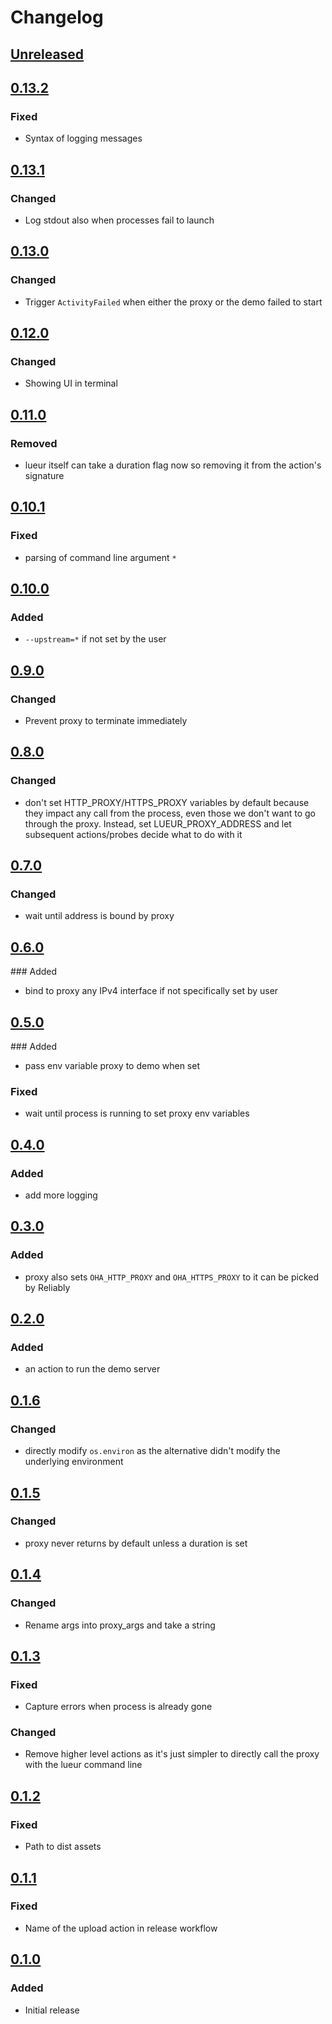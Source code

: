 # Changelog

## [Unreleased][]

[Unreleased]: https://github.com/chaostoolkit-incubator/chaostoolkit-lueur/compare/0.13.2...HEAD

## [0.13.2][]

[0.13.2]: https://github.com/chaostoolkit-incubator/chaostoolkit-lueur/compare/0.13.1...0.13.2

### Fixed

- Syntax of logging messages

## [0.13.1][]

[0.13.1]: https://github.com/chaostoolkit-incubator/chaostoolkit-lueur/compare/0.13.0...0.13.1

### Changed

- Log stdout also when processes fail to launch

## [0.13.0][]

[0.13.0]: https://github.com/chaostoolkit-incubator/chaostoolkit-lueur/compare/0.12.0...0.13.0

### Changed

- Trigger `ActivityFailed` when either the proxy or the demo failed to start

## [0.12.0][]

[0.12.0]: https://github.com/chaostoolkit-incubator/chaostoolkit-lueur/compare/0.11.0...0.12.0

### Changed

- Showing UI in terminal

## [0.11.0][]

[0.11.0]: https://github.com/chaostoolkit-incubator/chaostoolkit-lueur/compare/0.10.1...0.11.0

### Removed

- lueur itself can take a duration flag now so removing it from the action's signature

## [0.10.1][]

[0.10.1]: https://github.com/chaostoolkit-incubator/chaostoolkit-lueur/compare/0.10.0...0.10.1

### Fixed

- parsing of command line argument `*`

## [0.10.0][]

[0.10.0]: https://github.com/chaostoolkit-incubator/chaostoolkit-lueur/compare/0.9.0...0.10.0

### Added

- `--upstream=*` if not set by the user

## [0.9.0][]

[0.9.0]: https://github.com/chaostoolkit-incubator/chaostoolkit-lueur/compare/0.8.0...0.9.0

### Changed

- Prevent proxy to terminate immediately

## [0.8.0][]

[0.8.0]: https://github.com/chaostoolkit-incubator/chaostoolkit-lueur/compare/0.7.0...0.8.0

### Changed

- don't set HTTP_PROXY/HTTPS_PROXY variables by default because they impact any
  call from the process, even those we don't want to go through the proxy.
  Instead, set LUEUR_PROXY_ADDRESS and let subsequent actions/probes decide
  what to do with it

## [0.7.0][]

[0.7.0]: https://github.com/chaostoolkit-incubator/chaostoolkit-lueur/compare/0.6.0...0.7.0

### Changed

-  wait until address is bound by proxy

## [0.6.0][]

[0.6.0]: https://github.com/chaostoolkit-incubator/chaostoolkit-lueur/compare/0.5.0...0.6.0

### Added

- bind to proxy any IPv4 interface if not specifically set by user

## [0.5.0][]

[0.5.0]: https://github.com/chaostoolkit-incubator/chaostoolkit-lueur/compare/0.4.0...0.5.0

### Added

- pass env variable proxy to demo when set

### Fixed

- wait until process is running to set proxy env variables

## [0.4.0][]

[0.4.0]: https://github.com/chaostoolkit-incubator/chaostoolkit-lueur/compare/0.3.0...0.4.0

### Added

- add more logging

## [0.3.0][]

[0.3.0]: https://github.com/chaostoolkit-incubator/chaostoolkit-lueur/compare/0.2.0...0.3.0

### Added

- proxy also sets `OHA_HTTP_PROXY` and `OHA_HTTPS_PROXY` to it can be picked by Reliably

## [0.2.0][]

[0.2.0]: https://github.com/chaostoolkit-incubator/chaostoolkit-lueur/compare/0.1.6...0.2.0

### Added

- an action to run the demo server

## [0.1.6][]

[0.1.6]: https://github.com/chaostoolkit-incubator/chaostoolkit-lueur/compare/0.1.5...0.1.6

### Changed

- directly modify `os.environ` as the alternative didn't modify the underlying
  environment

## [0.1.5][]

[0.1.5]: https://github.com/chaostoolkit-incubator/chaostoolkit-lueur/compare/0.1.4...0.1.5

### Changed

- proxy never returns by default unless a duration is set

## [0.1.4][]

[0.1.4]: https://github.com/chaostoolkit-incubator/chaostoolkit-lueur/compare/0.1.3...0.1.4

### Changed

- Rename args into proxy_args and take a string

## [0.1.3][]

[0.1.3]: https://github.com/chaostoolkit-incubator/chaostoolkit-lueur/compare/0.1.2...0.1.3

### Fixed

- Capture errors when process is already gone

### Changed

- Remove higher level actions as it's just simpler to directly call the proxy
  with the lueur command line

## [0.1.2][]

[0.1.2]: https://github.com/chaostoolkit-incubator/chaostoolkit-lueur/compare/0.1.1...0.1.2

### Fixed

- Path to dist assets

## [0.1.1][]

[0.1.1]: https://github.com/chaostoolkit-incubator/chaostoolkit-lueur/compare/0.1.0...0.1.1

### Fixed

- Name of the upload action in release workflow

## [0.1.0][]

[0.1.0]: https://github.com/chaostoolkit-incubator/chaostoolkit-lueur/tree/0.1.0

### Added

- Initial release
